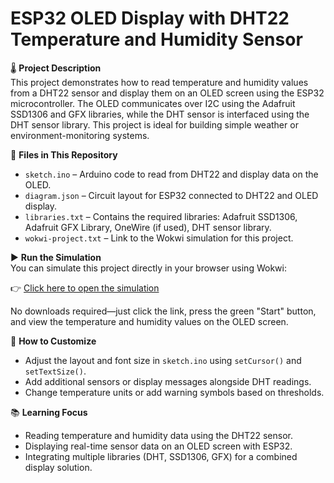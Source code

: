 # ESP32 OLED Display with DHT22 Temperature and Humidity Sensor

🌡️ **Project Description**  
This project demonstrates how to read temperature and humidity values from a DHT22 sensor and display them on an OLED screen using the ESP32 microcontroller. The OLED communicates over I2C using the Adafruit SSD1306 and GFX libraries, while the DHT sensor is interfaced using the DHT sensor library. This project is ideal for building simple weather or environment-monitoring systems.

📁 **Files in This Repository**  
- `sketch.ino` – Arduino code to read from DHT22 and display data on the OLED.  
- `diagram.json` – Circuit layout for ESP32 connected to DHT22 and OLED display.  
- `libraries.txt` – Contains the required libraries: Adafruit SSD1306, Adafruit GFX Library, OneWire (if used), DHT sensor library.  
- `wokwi-project.txt` – Link to the Wokwi simulation for this project.

▶️ **Run the Simulation**  
You can simulate this project directly in your browser using Wokwi:

👉 [Click here to open the simulation](https://wokwi.com/projects/433650653067326465)

No downloads required—just click the link, press the green "Start" button, and view the temperature and humidity values on the OLED screen.

🔧 **How to Customize**  
- Adjust the layout and font size in `sketch.ino` using `setCursor()` and `setTextSize()`.  
- Add additional sensors or display messages alongside DHT readings.  
- Change temperature units or add warning symbols based on thresholds.

📚 **Learning Focus**  
- Reading temperature and humidity data using the DHT22 sensor.  
- Displaying real-time sensor data on an OLED screen with ESP32.  
- Integrating multiple libraries (DHT, SSD1306, GFX) for a combined display solution.
